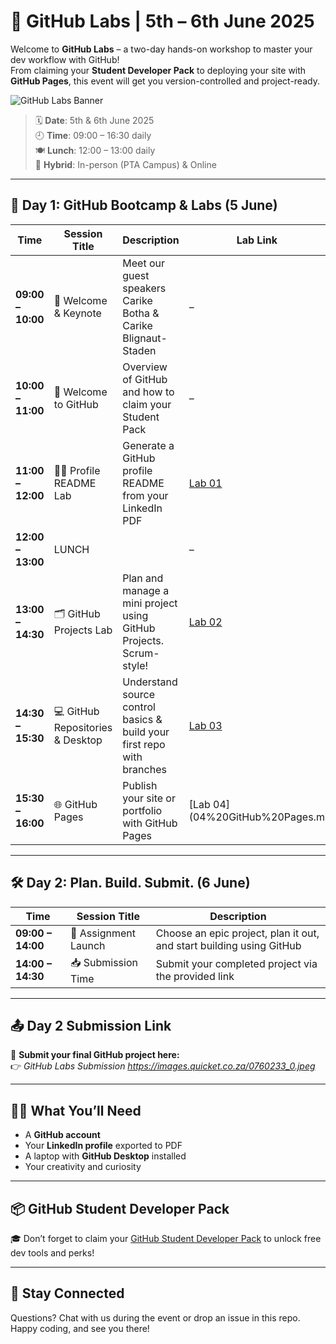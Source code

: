 # 🚀 GitHub Labs | 5th – 6th June 2025

Welcome to **GitHub Labs** – a two-day hands-on workshop to master your dev workflow with GitHub!  
From claiming your **Student Developer Pack** to deploying your site with **GitHub Pages**, this event will get you version-controlled and project-ready.

![GitHub Labs Banner](https://images.quicket.co.za/0760233_0.jpeg)

> 🗓️ **Date**: 5th & 6th June 2025  
> 🕘 **Time**: 09:00 – 16:30 daily  
> 🍽️ **Lunch**: 12:00 – 13:00 daily  
> 📍 **Hybrid**: In-person (PTA Campus) & Online

---
## 🌟 Day 1: GitHub Bootcamp & Labs (5 June)

| Time           | Session Title                                               | Description | Lab Link |
|----------------|-------------------------------------------------------------|-------------|----------|
| **09:00 – 10:00** | 🎤 Welcome & Keynote | Meet our guest speakers Carike Botha & Carike Blignaut-Staden | – |
| **10:00 – 11:00** | 🚀 Welcome to GitHub | Overview of GitHub and how to claim your Student Pack | – |
| **11:00 – 12:00** | 🧑‍💻 Profile README Lab | Generate a GitHub profile README from your LinkedIn PDF | [Lab 01](01%20GitHub%20Profile%20Readme.md) |
| **12:00 – 13:00** | LUNCH | | – |
| **13:00 – 14:30** | 🗂️ GitHub Projects Lab | Plan and manage a mini project using GitHub Projects. Scrum-style! | [Lab 02](02%20GitHub%20Project.md) |
| **14:30 – 15:30** | 💻 GitHub Repositories & Desktop | Understand source control basics & build your first repo with branches | [Lab 03](03%20GitHub%20Repositories.md) |
| **15:30 – 16:00** | 🌐 GitHub Pages | Publish your site or portfolio with GitHub Pages | [Lab 04](04%20GitHub%20Pages.m

---

## 🛠️ Day 2: Plan. Build. Submit. (6 June)

| Time           | Session Title                                               | Description |
|----------------|-------------------------------------------------------------|-------------|
| **09:00 – 14:00** | 🎯 Assignment Launch | Choose an epic project, plan it out, and start building using GitHub |
| **14:00 – 14:30** | 📥 Submission Time | Submit your completed project via the provided link |

---

## 📤 Day 2 Submission Link

🔗 **Submit your final GitHub project here:**  
👉 _GitHub Labs Submission https://images.quicket.co.za/0760233_0.jpeg_

---

## 🧑‍🚀 What You’ll Need

- A **GitHub account**
- Your **LinkedIn profile** exported to PDF
- A laptop with **GitHub Desktop** installed
- Your creativity and curiosity

---

## 📦 GitHub Student Developer Pack

🎓 Don’t forget to claim your [GitHub Student Developer Pack](https://education.github.com/pack) to unlock free dev tools and perks!

---

## 🔗 Stay Connected

Questions? Chat with us during the event or drop an issue in this repo.  
Happy coding, and see you there!

